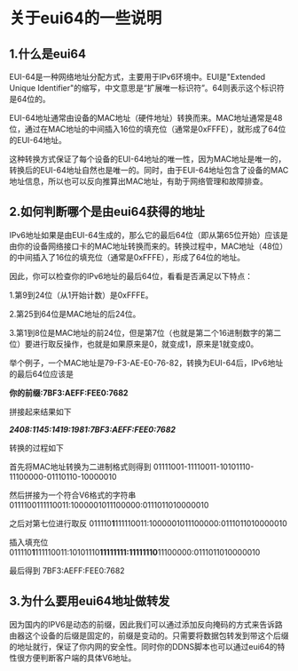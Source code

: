 # 关于eui64的一些说明

## 1.什么是eui64

EUI-64是一种网络地址分配方式，主要用于IPv6环境中。EUI是"Extended Unique Identifier"的缩写，中文意思是“扩展唯一标识符”。64则表示这个标识符是64位的。

EUI-64地址通常由设备的MAC地址（硬件地址）转换而来。MAC地址通常是48位，通过在MAC地址的中间插入16位的填充位（通常是0xFFFE），就形成了64位的EUI-64地址。

这种转换方式保证了每个设备的EUI-64地址的唯一性，因为MAC地址是唯一的，转换后的EUI-64地址自然也是唯一的。同时，由于EUI-64地址包含了设备的MAC地址信息，所以也可以反向推算出MAC地址，有助于网络管理和故障排查。

## 2.如何判断哪个是由eui64获得的地址

IPv6地址如果是由EUI-64生成的，那么它的最后64位（即从第65位开始）应该是由你的设备网络接口卡的MAC地址转换而来的。转换过程中，MAC地址（48位）的中间插入了16位的填充位（通常是0xFFFE），形成了64位的地址。

因此，你可以检查你的IPv6地址的最后64位，看看是否满足以下特点：

1.第9到24位（从1开始计数）是0xFFFE。

2.第25到64位是MAC地址的后24位。

3.第1到8位是MAC地址的前24位，但是第7位（也就是第二个16进制数字的第二位）要进行取反操作，也就是如果原来是0，就变成1，原来是1就变成0。

举个例子，一个MAC地址是79-F3-AE-E0-76-82，转换为EUI-64后，IPv6地址的最后64位应该是

**你的前缀:7BF3:AEFF:FEE0:7682**

拼接起来结果如下

***2408:1145:1419:1981:7BF3:AEFF:FEE0:7682***

转换的过程如下

首先将MAC地址转换为二进制格式则得到 01111001-11110011-10101110-11100000-01110110-10000010

然后拼接为一个符合V6格式的字符串 0111100111110011:1000001011100000:0111011010000010

之后对第七位进行取反 011110**1**111110011:1000001011100000:0111011010000010

插入填充位 011110**1**111110011:10101110**11111111:11111110**11100000:0111011010000010

最后得到 7BF3:AEFF:FEE0:7682


## 3.为什么要用eui64地址做转发

因为国内的IPV6是动态的前缀，因此我们可以通过添加反向掩码的方式来告诉路由器这个设备的后缀是固定的，前缀是变动的。只需要将数据包转发到带这个后缀的地址就行，保证了你内网的安全性。同时你的DDNS脚本也可以通过eui64的特性很方便判断客户端的具体V6地址。